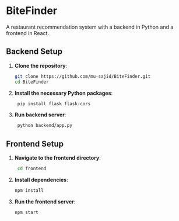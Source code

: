 # BiteFinder
A restaurant recommendation system with a backend in Python and a frontend in React.

## Backend Setup

1. **Clone the repository**:

   ```bash
   git clone https://github.com/mu-sajid/BiteFinder.git
   cd BiteFinder

2. **Install the necessary Python packages**:
   ```bash
    pip install flask flask-cors

3. **Run backend server**:
   ```bash
    python backend/app.py

## Frontend Setup

1. **Navigate to the frontend directory**:
   ```bash
    cd frontend

2. **Install dependencies**:
   ```bash
   npm install

3. **Run the frontend server**:
   ```bash
   npm start
   
